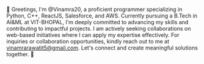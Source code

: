 
👋 Greetings, I'm @Vinamra20, a proficient programmer specializing in Python, C++, ReactJS, Salesforce, and AWS. 
Currently pursuing a B.Tech in AI&ML at VIT-BHOPAL, I'm deeply committed to advancing my skills and contributing to impactful projects. 
I am actively seeking collaborations on web-based initiatives where I can apply my expertise effectively. 
For inquiries or collaboration opportunities, kindly reach out to me at vinamrarawatit5@gmail.com.
Let's connect and create meaningful solutions together. 🚀

<!---
Vinamra20/Vinamra20 is a ✨ special ✨ repository because its `README.md` (this file) appears on your GitHub profile.
You can click the Preview link to take a look at your changes.
--->

